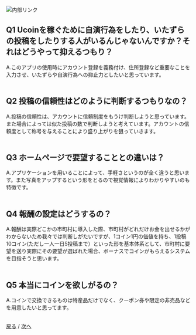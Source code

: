 ![内部リンク](/Uapps/QA.png)<br>
## Q1 Ucoinを稼ぐために自演行為をしたり、いたずらの投稿をしたりする人がいるんじゃないんですか？それはどうやって抑えるつもり？<br>
 A.このアプリの使用時にアカウント登録を義務付け、住所登録など重要なことを入力させ、いたずらや自演行為への抑止力としたいと思っています。<br><br>
## Q2 投稿の信頼性はどのように判断するつもりなの？<br>
 A.投稿の信頼性は、アカウントに信頼制度をもうけ判断しようと思っています。また場合によっては似た投稿の数で判断しようと考えています。アカウントの信頼度として称号を与えることにより盛り上がりを狙っていきます。<br><br>
## Q3 ホームページで要望することとの違いは？<br>
 A.アプリケーションを用いることによって、手軽さというのが全く違うと思います。また写真をアップするという形をとるので視覚情報によりわかりやすいのも特徴です。<br><br>
## Q4 報酬の設定はどうするの？<br>
 A.報酬は実際どこかの市町村に導入した際、市町村がどれだけお金を出せるかがわからないため我々では判断しがたいですが、1コイン1円の価値を持ち、1投稿10コイン(ただし一人一日5投稿まで）といった形を基本体系として、市町村に要望を送り実際にその要望が選ばれた場合、ボーナスでコインがもらえるシステムを目指そうと思います。<br><br>
## Q5 本当にコインを欲しがるの？<br>
 A.コインで交換できるものは特産品だけでなく、クーポン券や限定の非売品などを用意したいと思ってます。<br><br>



[戻る](https://rf215048.github.io/Uapps/page2) / [次へ](https://rf215048.github.io/Uapps/page4)
